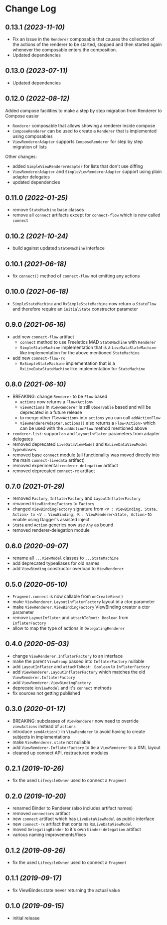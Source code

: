 Change Log
==========

## 0.13.1 *(2023-11-10)*

- Fix an issue in the `Renderer` composable that causes the collection of the actions of the renderer to be 
  started, stopped and then started again whenever the composable enters the composition.
- Updated dependencies


## 0.13.0 *(2023-07-11)*

- Updated dependencies


## 0.12.0 *(2022-08-12)*

Added compose facilities to make a step by step migration from Renderer to Compose easier
- `Renderer` composable that allows showing a renderer inside compose
- `ComposeRenderer` can be used to create a `Renderer` that is implemented using composables
- `ViewRendererAdapter` supports `ComposeRenderer` for step by step migration of lists

Other changes:
- added `SimpleViewRendererAdapter` for lists that don't use diffing
- `ViewRendererAdapter` and `SimpleViewRendererAdapter` support using plain adapter delegates
- updated dependencies


## 0.11.0 *(2022-01-25)*

- remove `StateMachine` base classes
- remove all `connect` artifacts except for `connect-flow` which is now called `connect`


## 0.10.2 *(2021-10-24)*

- build against updated `StateMachine` interface


## 0.10.1 *(2021-06-18)*

- fix `connect()` method of `connect-flow` not emitting any actions


## 0.10.0 *(2021-06-18)*

- `SimpleStateMachine` and `RxSimpleStateMachine` now return a `StateFlow` and therefore require an `initialState` constructor parameter


## 0.9.0 *(2021-06-16)*

- add new `connect-flow` artifact
  - `connect` method to use Freeletics MAD `StateMachine` with `Renderer`
  - `SimpleStateMachine` implementation that is a `LiveDataStateMachine` like implementation for the above mentioned `StateMachine`
- add new `connect-flow-rx`
  - `RxSimpleStateMachine` implementation that is a `RxLiveDataStateMachine` like implementation for `StateMachine`


## 0.8.0 *(2021-06-10)*

- BREAKING: change `Renderer` to be `Flow` based
    - `actions` now returns a `Flow<Action>`
    - `viewActions` in `ViewRenderer` is still `Observable` based and will be deprecated in a future  release
    - to merge other `Flow<Action>` into `actions` you can call `addActionFlow`
    - `ViewRendererAdapter.actions()` also returns a `Flow<Action>` which can be used with the `addActionFlow` method mentioned above
- `renderer-list`: support `on` and `layoutInflater` parameters from adapter delegates
- removed deprecated `LiveDataViewModel` and `RxLiveDataViewModel` typealiases
- removed base `connect` module (all functionality was moved directly into the main `connect-livedata` artifact)
- removed experimental `renderer-delegation` artifact
- removed deprecated `connect-rx` artifact


## 0.7.0 *(2021-01-29)*

- removed `Factory`, `InflaterFactory` and `LayoutInflaterFactory`
- renamed `ViewBindingFactory` to `Factory`
- changed `ViewBindingFactory` signature from `<V : ViewBinding, State, Action> to <V : ViewBinding, R : ViewRenderer<State, Action>` to enable using Dagger's assisted inject
- `State` and `Action` generics now use `Any` as bound
- removed renderer-delegation module


## 0.6.0 *(2020-09-07)*

- rename all `...ViewModel` classes to `...StateMachine`
- add deprecated typealiases for old names
- add `ViewBinding` constructor overload to `ViewRenderer`


## 0.5.0 *(2020-05-10)*

- `Fragment.connect` is now callable from `onCreateView()`
- make `ViewRenderer.LayoutInflaterFactory` layout id a ctor parameter
- make `ViewRenderer.ViewBindingFactory` ViewBinding creator a ctor parameter
- remove `LayoutInflater` and `attachToRoot: Boolean` from `InflaterFactory`
- allow to map the type of actions in `DelegatingRenderer`


## 0.4.0 *(2020-05-03)*

- change `ViewRenderer.InflaterFactory` to an interface
- make the parent `ViewGroup` passed into `InflaterFactory` nullable
- add `LayoutInflater` and `attachToRoot: Boolean` to `InflaterFactory`
- add `ViewRenderer.LayoutInflaterFactory` which matches the old `ViewRenderer.InflaterFactory`
- add `ViewRenderer.ViewBindingFactory`
- deprecate `RxViewModel` and it's `connect` methods
- fix sources not getting published


## 0.3.0 *(2020-01-17)*

- BREAKING: subclasses of `ViewRenderer` now need to override `viewActions` instead of `actions`
- introduce `sendAction()` in `ViewRenderer` to avoid having to create subjects in implementations
- make `ViewRenderer.state` not nullable
- add `ViewRenderer.InflaterFactory` to tie a `ViewRenderer` to a XML layout
- cleaned up connect API, restructured modules

## 0.2.1 *(2019-10-26)*

- fix the used `LifecycleOwner` used to connect a `Fragment`


## 0.2.0 *(2019-10-20)*

- renamed Binder to Renderer (also includes artifact names)
- removed `connectors` artifact
- new `connect` artifact which has `LiveDataViewModel` as public interface
- new `connect-rx` artifact that contains `RxLiveDataViewModel`
- moved `DelegatingBinder` to it's own `binder-delegation` artifact
- various naming improvements/fixes


## 0.1.2 *(2019-09-26)*

- fix the used `LifecycleOwner` used to connect a `Fragment`


## 0.1.1 *(2019-09-17)*

- fix ViewBinder.state never returning the actual value


## 0.1.0 *(2019-09-15)*

- initial release
